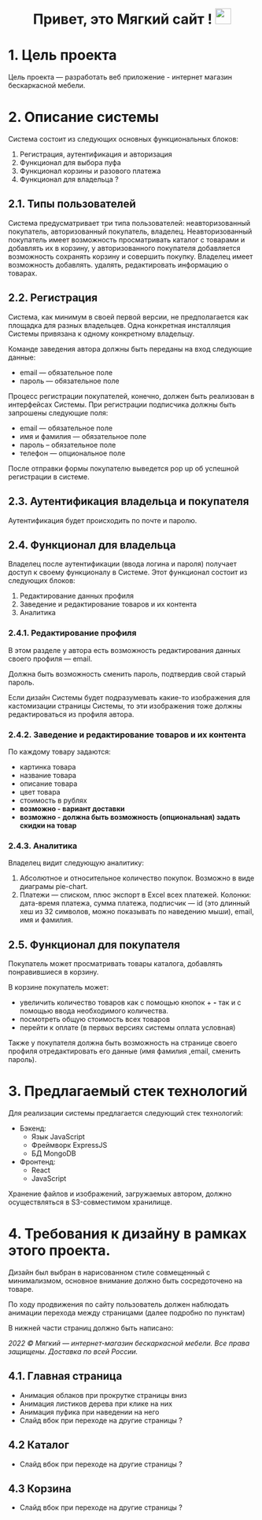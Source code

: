 <h1 align="center">Привет, это Мягкий сайт ! <a href="https://ellckid.com" target="_blank"></a>
<img src="https://github.com/blackcater/blackcater/raw/main/images/Hi.gif" height="32"/></h1>


# **1. Цель проекта**

Цель проекта — разработать веб приложение - интернет магазин бескаркасной мебели.

# **2. Описание системы**

Система состоит из следующих основных функциональных блоков:

1. Регистрация, аутентификация и авторизация
2. Функционал для выбора пуфа
3. Функционал корзины и разового платежа
4. Функционал для владельца ?

## **2.1. Типы пользователей**

Система предусматривает три типа пользователей: неавторизованный покупатель, авторизованный покупатель, владелец. Неавторизованный покупатель имеет возможность просматривать каталог с товарами и добавлять их в корзину, у авторизованного покупателя добавляется возможность сохранять корзину и совершить покупку. Владелец имеет возможность добавлять. удалять, редактировать информацию о товарах.

## **2.2. Регистрация**

Система, как минимум в своей первой версии, не предполагается как площадка для разных владельцев. Одна конкретная инсталляция Системы привязана к одному конкретному владельцу.

Команде заведения автора должны быть переданы на вход следующие данные:

- email — обязательное поле
- пароль — обязательное поле

Процесс регистрации покупателей, конечно, должен быть реализован в интерфейсах Системы. При регистрации подписчика должны быть запрошены следующие поля:

- email — обязательное поле
- имя и фамилия — обязательное поле
- пароль – обязательное поле
- телефон — опциональное поле

После отправки формы покупателю выведется pop up об успешной регистрации в системе.

## **2.3. Аутентификация владельца и покупателя**

Аутентификация будет происходить по почте и паролю.

## **2.4. Функционал для владельца**

Владелец после аутентификации (ввода логина и пароля) получает доступ к своему  функционалу в Системе. Этот функционал состоит из следующих блоков:

1. Редактирование данных профиля
2. Заведение и редактирование товаров и их контента
3. Аналитика

### **2.4.1. Редактирование профиля**

В этом разделе у автора есть возможность редактирования данных своего профиля — email.

Должна быть возможность сменить пароль, подтвердив свой старый пароль.

Если дизайн Системы будет подразумевать какие-то изображения для кастомизации страницы Системы, то эти изображения тоже должны редактироваться из профиля автора.

### **2.4.2. Заведение и редактирование товаров и их контента**

По каждому товару задаются:

- картинка товара
- название товара
- описание товара
- цвет товара
- стоимость в рублях
- **возможно - вариант доставки**
- **возможно -** **должна быть возможность (опциональная) задать скидки на товар**

### **2.4.3. Аналитика**

Владелец видит следующую аналитику:

1. Абсолютное и относительное количество покупок. Возможно в виде диаграмы pie-chart.
2. Платежи — списком, плюс экспорт в Excel всех платежей. Колонки: дата-время платежа, сумма платежа, подписчик — id (это длинный хеш из 32 символов, можно показывать по наведению мыши), email, имя и фамилия.

## **2.5. Функционал для покупателя**

Покупатель может просматривать товары каталога, добавлять понравившиеся в корзину.

В корзине покупатель может:

- увеличить количество товаров как с помощью кнопок + **-**  так и с помощью ввода необходимого количества.
- посмотреть общую стоимость всех товаров
- перейти к оплате (в первых версиях системы оплата условная)

Также у покупателя должна быть возможность на странице своего профиля отредактировать его данные (имя фамилия ,email, сменить пароль).

# **3. Предлагаемый стек технологий**

Для реализации системы предлагается следующий стек технологий:

- Бэкенд:
    - Язык JavaScript
    - Фреймворк ExpressJS
    - БД MongoDB
- Фронтенд:
    - React
    - JavaScript


Хранение файлов и изображений, загружаемых автором, должно осуществляться в S3-совместимом хранилище.

# **4. Требования к дизайну** в рамках этого проекта.

Дизайн был выбран в нарисованном стиле совмещенный с минимализмом, основное внимание должно быть сосредоточено на товаре.

По ходу продвижения по сайту пользователь должен наблюдать анимации перехода между страницами (далее подробно по пунктам)

В нижней части страниц должно быть написано:

*2022 © Мягкий — интернет-магазин бескаркасной мебели. Все права защищены. Доставка по всей России.*

## 4.1. Главная страница

- Анимация облаков при прокрутке страницы вниз
- Анимация листиков дерева при клике на них
- Анимация пуфика при наведении на него
- Слайд вбок при переходе на другие страницы ?

## 4.2 Каталог

- Слайд вбок при переходе на другие страницы ?

## 4.3 Корзина

- Слайд вбок при переходе на другие страницы ?
